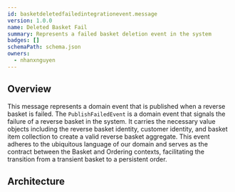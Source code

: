 ```yaml
---
id: basketdeletedfailedintegrationevent.message
version: 1.0.0
name: Deleted Basket Fail
summary: Represents a failed basket deletion event in the system
badges: []
schemaPath: schema.json
owners:
  - nhanxnguyen
---
```


## Overview

This message represents a domain event that is published when a reverse basket is failed. The `PublishFailedEvent` is a domain event that signals the failure of a reverse basket in the system. It carries the necessary value objects including the reverse basket identity, customer identity, and basket item collection to create a valid reverse basket aggregate. This event adheres to the ubiquitous language of our domain and serves as the contract between the Basket and Ordering contexts, facilitating the transition from a transient basket to a persistent order.

## Architecture

<NodeGraph />

